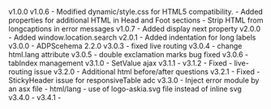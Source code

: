 v1.0.0
v1.0.6 - Modified dynamic/style.css for HTML5 compatibility.
       - Added properties for additional HTML in Head and Foot sections
       - Strip HTML from longcaptions in error messages
v1.0.7 - Added display next property
v2.0.0 - Added window.location.search
v2.0.1 - Added indentation for long labels
v3.0.0 - ADPScehema 2.2.0
v3.0.3 - fixed live routing
v3.0.4 - change html.lang attribute
v3.0.5 - double exclamation marks bug fixed
v3.0.6 - tabIndex management
v3.1.0 - SetValue ajax
v3.1.1 -
v3.1.2 - Fixed - live-routing issue
v3.2.0 - Additional html before/after questions
v3.2.1 - Fixed - StickyHeader issue for responsiveTable adc
v3.3.0 - Inject error module by an asx file
       - html/lang
       - use of logo-askia.svg file instead of inline svg
v3.4.0 - 
v3.4.1 - 